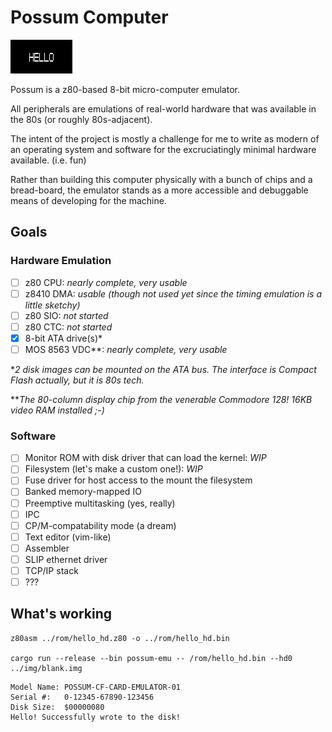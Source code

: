 # Possum Computer

![hello](hello.png)

Possum is a z80-based 8-bit micro-computer emulator.

All peripherals are emulations of real-world hardware
that was available in the 80s (or roughly 80s-adjacent).

The intent of the project is mostly a challenge for me to
write as modern of an operating system and software for
the excruciatingly minimal hardware available. (i.e. fun)

Rather than building this computer physically with a bunch
of chips and a bread-board, the emulator stands as a more
accessible and debuggable means of developing for the
machine.

## Goals

### Hardware Emulation
 
- [ ] z80 CPU: *nearly complete, very usable*
- [ ] z8410 DMA: *usable (though not used yet since the timing emulation is a little sketchy)*
- [ ] z80 SIO: *not started*
- [ ] z80 CTC: *not started*
- [X] 8-bit ATA drive(s)*
- [ ] MOS 8563 VDC**: *nearly complete, very usable*

\**2 disk images can be mounted on the ATA bus.
The interface is Compact Flash actually, but it is 80s tech.*

\*\**The 80-column display chip from the venerable Commodore 128!
16KB video RAM installed ;-)*

### Software

- [ ] Monitor ROM with disk driver that can load the kernel: *WIP*
- [ ] Filesystem (let's make a custom one!): *WIP*
- [ ] Fuse driver for host access to the mount the filesystem
- [ ] Banked memory-mapped IO
- [ ] Preemptive multitasking (yes, really)
- [ ] IPC
- [ ] CP/M-compatability mode (a dream)
- [ ] Text editor (vim-like)
- [ ] Assembler
- [ ] SLIP ethernet driver
- [ ] TCP/IP stack
- [ ] ???

## What's working

```
z80asm ../rom/hello_hd.z80 -o ../rom/hello_hd.bin

cargo run --release --bin possum-emu -- /rom/hello_hd.bin --hd0 ../img/blank.img
```

```
Model Name:	POSSUM-CF-CARD-EMULATOR-01
Serial #:	0-12345-67890-123456
Disk Size:	$00000080
Hello! Successfully wrote to the disk!
```
